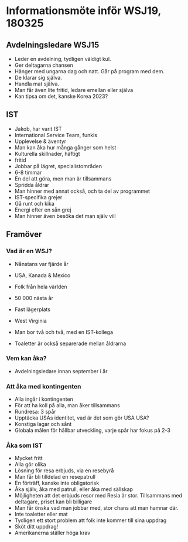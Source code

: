 # Informationsmöte inför WSJ19, 180325
## Avdelningsledare WSJ15
+ Leder en avdelning, tydligen väldigt kul.
+ Ger deltagarna chansen
+ Hänger med ungarna dag och natt. Går på program med dem.
+ De klarar sig själva.
+ Handla mat själva.
+ Man får även lite fritid, ledare emellan eller själva
+ Kan tipsa om det, kanske Korea 2023?

## IST
+ Jakob, har varit IST
+ International Service Team, funkis
+ Upplevelse & äventyr
+ Man kan åka hur många gånger som helst
+ Kulturella skillnader, häftigt
+ fritid
+ Jobbar på lägret, specialistområden
+ 6-8 timmar
+ En del att göra, men man är tillsammans
+ Spridda åldrar
+ Man hinner med annat också, och ta del av programmet
+ IST-specifika grejer
+ Gå runt och kika
+ Energi efter en sån grej
+ Man hinner även besöka det man själv vill

## Framöver
### Vad är en WSJ?
+ Nånstans var fjärde år
+ USA, Kanada & Mexico
+ Folk från hela världen
+ 50 000 nästa år

+ Fast lägerplats
+ West Virginia
+ Man bor två och två, med en IST-kollega
+ Toaletter är också separerade mellan åldrarna

### Vem kan åka?
+ Avdelningsledare innan september i år

### Att åka med kontingenten
+ Alla ingår i kontingenten
+ För att ha koll på alla, man åker tillsammans
+ Rundresa: 3 spår
+ Upptäcka USAs identitet, vad är det som gör USA USA?
+ Konstiga lagar och sånt
+ Globala målen för hållbar utveckling, varje spår har fokus på 2-3

### Åka som IST
+ Mycket fritt
+ Alla gör olika
+ Lösning för resa erbjuds, via en resebyrå
+ Man får bli tilldelad en resepatrull
+ En förträff, kanske inte obligatorisk
+ Åka själv, åka med patrull, eller åka med sällskap
+ Möjligheten att det erbjuds resor med Resia är stor. Tillsammans med deltagare, priset kan bli billigare
+ Man får önska vad man jobbar med, stor chans att man hamnar där.
+ Inte toaletter eller mat
+ Tydligen ett stort problem att folk inte kommer till sina uppdrag
+ Sköt ditt uppdrag!
+ Amerikanerna ställer höga krav
